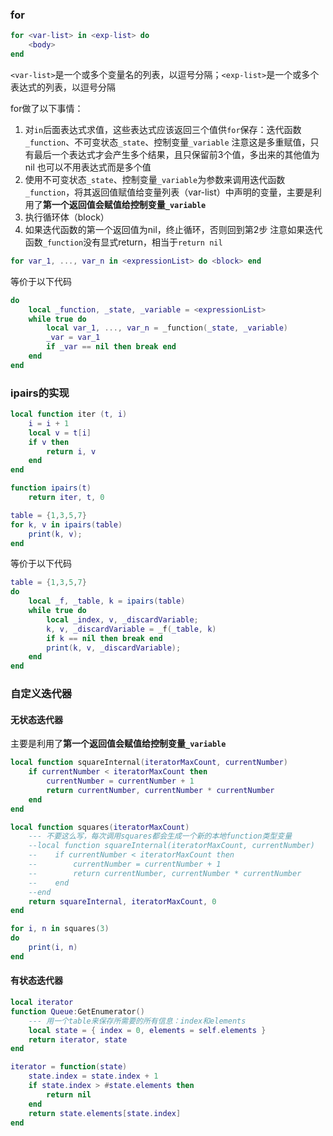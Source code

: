 ### for

```lua
for <var-list> in <exp-list> do
    <body>
end
```

```<var-list>```是一个或多个变量名的列表，以逗号分隔；```<exp-list>```是一个或多个表达式的列表，以逗号分隔

for做了以下事情：

1.  对```in```后面表达式求值，这些表达式应该返回三个值供```for```保存：迭代函数```_function```、不可变状态```_state```、控制变量```_variable```
    注意这是多重赋值，只有最后一个表达式才会产生多个结果，且只保留前3个值，多出来的其他值为nil
    也可以不用表达式而是多个值
2.  使用不可变状态```_state```、控制变量```_variable```为参数来调用迭代函数```_function```，将其返回值赋值给变量列表（var-list）中声明的变量，主要是利用了**第一个返回值会赋值给控制变量```_variable```**
3.  执行循环体（block）
4.  如果迭代函数的第一个返回值为nil，终止循环，否则回到第2步
    注意如果迭代函数```_function```没有显式return，相当于```return nil```

``` lua
for var_1, ..., var_n in <expressionList> do <block> end
```

等价于以下代码

```lua
do
    local _function, _state, _variable = <expressionList>
    while true do
        local var_1, ..., var_n = _function(_state, _variable)
        _var = var_1
        if _var == nil then break end
    end
end
```

### ipairs的实现

```lua
local function iter (t, i)
    i = i + 1
    local v = t[i]
    if v then
        return i, v
    end
end

function ipairs(t)
    return iter, t, 0
```



```lua
table = {1,3,5,7}
for k, v in ipairs(table)
	print(k, v);
end
```

等价于以下代码

```lua
table = {1,3,5,7}
do
    local _f, _table, k = ipairs(table)
    while true do
        local _index, v, _discardVariable;
        k, v, _discardVariable = _f(_table, k)
        if k == nil then break end
        print(k, v, _discardVariable);
    end
end 	
```



### 自定义迭代器

#### 无状态迭代器

主要是利用了**第一个返回值会赋值给控制变量```_variable```**

``` lua
local function squareInternal(iteratorMaxCount, currentNumber)
    if currentNumber < iteratorMaxCount then
        currentNumber = currentNumber + 1
        return currentNumber, currentNumber * currentNumber
    end
end

local function squares(iteratorMaxCount)
    --- 不要这么写，每次调用squares都会生成一个新的本地function类型变量
    --local function squareInternal(iteratorMaxCount, currentNumber)
    --    if currentNumber < iteratorMaxCount then
    --        currentNumber = currentNumber + 1
    --        return currentNumber, currentNumber * currentNumber
    --    end
    --end
    return squareInternal, iteratorMaxCount, 0
end

for i, n in squares(3)
do
    print(i, n)
end
```

#### 有状态迭代器

``` lua
local iterator
function Queue:GetEnumerator()
    --- 用一个table来保存所需要的所有信息：index和elements
    local state = { index = 0, elements = self.elements }
    return iterator, state
end

iterator = function(state)
    state.index = state.index + 1
    if state.index > #state.elements then
        return nil
    end
    return state.elements[state.index]
end
```

